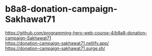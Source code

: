 # b8a8-donation-campaign-Sakhawat71
https://github.com/programming-hero-web-course-4/b8a8-donation-campaign-Sakhawat71
<br/>
https://donation-campaign-sakhawat71.netlify.app/
<br/>
https://donation-campaign-sakhawat71.surge.sh/

